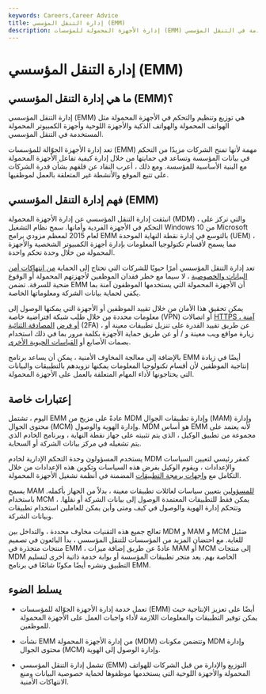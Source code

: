 ```yaml
---
keywords: Careers,Career Advice
title: إدارة التنقل المؤسسي (EMM)
description: إدارة الأجهزة المحمولة للمؤسسات (EMM) هي تنظيم وإدارة الأجهزة المحمولة المستخدمة في التنقل المؤسسي.
---
```


# إدارة التنقل المؤسسي (EMM)
## ما هي إدارة التنقل المؤسسي (EMM)؟

إدارة التنقل المؤسسي (EMM) هي توزيع وتنظيم والتحكم في الأجهزة المحمولة مثل الهواتف المحمولة والهواتف الذكية والأجهزة اللوحية وأجهزة الكمبيوتر المحمولة المستخدمة في التنقل المؤسسي.

تعد إدارة الأجهزة الجوّالة للمؤسسات (EMM) مهمة لأنها تمنح الشركات مزيدًا من التحكم في بيانات المؤسسة وتساعد في حمايتها من خلال إدارة كيفية تفاعل الأجهزة المحمولة مع البنية الأساسية للمؤسسة. ومع ذلك ، أعرب النقاد عن قلقهم بشأن قدرة الشركات على تتبع الموقع والأنشطة غير المتعلقة بالعمل لموظفيها.

## فهم إدارة التنقل المؤسسي (EMM)

انبثقت إدارة التنقل المؤسسي عن إدارة الأجهزة المحمولة (MDM) ، والتي تركز على التحكم في الأجهزة الفردية وأمانها. سمح نظام التشغيل Windows 10 من Microsoft لعام 2015 لمعظم مزودي برامج EMM بالتوسع في إدارة نقطة النهاية الموحدة (UEM) ، مما يسمح لأقسام تكنولوجيا المعلومات بإدارة أجهزة الكمبيوتر الشخصية والأجهزة المحمولة من خلال وحدة تحكم واحدة.

تعد إدارة التنقل المؤسسي أمرًا حيويًا للشركات التي تحتاج إلى الحماية [من انتهاكات أمن البيانات والخصوصية](/data-breach) ، لا سيما مع خطر فقدان الموظفين لأجهزتهم المحمولة أو الوقوع ضحية للسرقة. تضمن EMM أن الأجهزة المحمولة التي يستخدمها الموظفون آمنة بما يكفي لحماية بيانات الشركة ومعلوماتها الخاصة.

يمكن تحقيق هذا الأمان من خلال تقييد الموظفين أو الأجهزة التي يمكنها الوصول إلى معلومات محددة من خلال طلب شبكة افتراضية خاصة (VPN) أو اتصالات [HTTPS آمنة ، أو فرض](/encryption) [المصادقة الثنائية](/twofactor-authentication-2fa) (2FA) ، عن طريق تقييد القدرة على تنزيل تطبيقات معينة أو زيارة مواقع ويب معينة و / أو عن طريق حماية الأجهزة بكلمة مرور بما في ذلك استخدام بصمات الأصابع أو [القياسات الحيوية الأخرى](/biometrics).

بالإضافة إلى معالجة المخاوف الأمنية ، يمكن أن يساعد برنامج EMM أيضًا في زيادة إنتاجية الموظفين لأن أقسام تكنولوجيا المعلومات يمكنها تزويدهم بالتطبيقات والبيانات التي يحتاجونها لأداء المهام المتعلقة بالعمل على الأجهزة المحمولة.

## إعتبارات خاصة

اليوم ، تشتمل EMM عادةً على مزيج من MDM وإدارة تطبيقات الجوال (MAM) وإدارة محتوى الجوال (MCM) وإدارة الهوية والوصول. MDM هو أساس EMM لأنه يعتمد على مجموعة من تطبيق الوكيل ، الذي يتم تثبيته على جهاز نقطة النهاية ، وبرنامج الخادم الذي يتم تشغيله في مركز بيانات الشركة أو السحابة.

يستخدم المسؤولون وحدة التحكم الإدارية لخادم MDM كمقر رئيسي لتعيين السياسات والإعدادات ، ويقوم الوكيل بفرض هذه السياسات وتكوين هذه الإعدادات من خلال التكامل مع [واجهات برمجة التطبيقات](/application-programming-interface) المضمنة في أنظمة تشغيل الأجهزة المحمولة.

يسمح MAM [للمسؤولين](/administrator) بتعيين سياسات لعائلات تطبيقات معينة ، بدلاً من الجهاز بأكمله. باستخدام MCM ، يمكن فقط للتطبيقات المعتمدة الوصول إلى بيانات الشركة أو نقلها. وتتحكم إدارة الهوية والوصول في كيف ومتى وأين يمكن للعاملين استخدام تطبيقات وبيانات الشركة.

تعالج جميع هذه التقنيات مخاوف محددة ، والتداخل بين MDM و MAM و MCM ضئيل للغاية. مع احتضان المزيد من المؤسسات للتنقل المؤسسي ، بدأ البائعون في تصميم منتجات متجذرة في EMM ، عادةً عن طريق إضافة ميزات MAM أو MCM إلى منتجات MDM الخاصة بهم. يعد متجر تطبيقات المؤسسة أو بوابة خدمة ذاتية أخرى لتسليم التطبيق ونشره أيضًا مكونًا شائعًا في برنامج EMM.

## يسلط الضوء

- تعمل خدمة إدارة الأجهزة الجوّالة للمؤسسات (EMM) أيضًا على تعزيز الإنتاجية حيث يمكن توفير التطبيقات والمعلومات اللازمة لأداء واجبات العمل على الأجهزة المحمولة للموظفين.

- نشأت EMM من إدارة الأجهزة المحمولة (MDM) وتتضمن مكونات MDM وإدارة محتوى الجوال (MCM) وإدارة الوصول إلى الهوية.

- تشمل إدارة التنقل المؤسسي (EMM) التوزيع والإدارة من قبل الشركات للهواتف المحمولة والأجهزة اللوحية التي يستخدمها موظفوها لحماية خصوصية البيانات ومنع الانتهاكات الأمنية.

